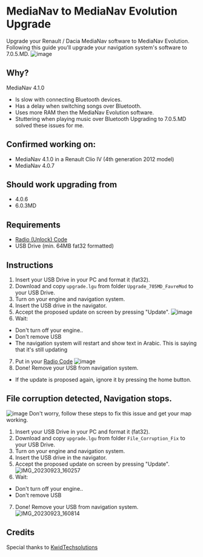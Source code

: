 # MediaNav to MediaNav Evolution Upgrade
Upgrade your Renault / Dacia MediaNav software to MediaNav Evolution.
Following this guide you'll upgrade your navigation system's software to 7.0.5.MD.
![image](https://github.com/m-a-x-s-e-e-l-i-g/MediaNav-to-Evolution-Upgrade/assets/7907436/a577d32b-5f15-4ec3-ada5-168c7cdaa149)

## Why?
MediaNav 4.1.0
- Is slow with connecting Bluetooth devices.
- Has a delay when switching songs over Bluetooth.
- Uses more RAM then the MediaNav Evolution software.
- Stuttering when playing music over Bluetooth
Upgrading to 7.0.5.MD solved these issues for me.

## Confirmed working on:
- MediaNav 4.1.0 in a Renault Clio IV (4th generation 2012 model)
- MediaNav 4.0.7

## Should work upgrading from
- 4.0.6
- 6.0.3MD

## Requirements
- [Radio (Unlock) Code](Radio_Code.md)
- USB Drive (min. 64MB fat32 formatted)

## Instructions
1. Insert your USB Drive in your PC and format it (fat32).
2. Download and copy `upgrade.lgu` from folder `Upgrade_705MD_FavreMod` to your USB Drive.
3. Turn on your engine and navigation system.
4. Insert the USB drive in the navigator.
5. Accept the proposed update on screen by pressing "Update".
![image](https://github.com/m-a-x-s-e-e-l-i-g/MediaNav-to-Evolution-Upgrade/assets/7907436/f6c4c973-9e4f-4b43-bdbd-22483569360e)
6. Wait:
- Don't turn off your engine..
- Don't remove USB
- The navigation system will restart and show text in Arabic. This is saying that it's still updating
7. Put in your [Radio Code](Radio_Code.md)
![image](https://github.com/m-a-x-s-e-e-l-i-g/MediaNav-to-Evolution-Upgrade/assets/7907436/8de202e5-76a7-4ea1-82c1-564a44a67d4c)
8. Done! Remove your USB from navigation system.
 - If the update is proposed again, ignore it by pressing the home button.

## File corruption detected, Navigation stops.
![image](https://github.com/m-a-x-s-e-e-l-i-g/MediaNav-to-Evolution-Upgrade/assets/7907436/2b02517f-0dcd-4b1c-9d88-365673a7c797)
Don't worry, follow these steps to fix this issue and get your map working.
1. Insert your USB Drive in your PC and format it (fat32).
2. Download and copy `upgrade.lgu` from folder `File_Corruption_Fix` to your USB Drive.
3. Turn on your engine and navigation system.
4. Insert the USB drive in the navigator.
5. Accept the proposed update on screen by pressing "Update".
![IMG_20230923_160257](https://github.com/m-a-x-s-e-e-l-i-g/MediaNav-to-Evolution-Upgrade/assets/7907436/9b5df73a-a9a6-4805-a77a-5ee12a240145)
6. Wait:
- Don't turn off your engine..
- Don't remove USB
7. Done! Remove your USB from navigation system.
![IMG_20230923_160814](https://github.com/m-a-x-s-e-e-l-i-g/MediaNav-to-Evolution-Upgrade/assets/7907436/5a04b222-7003-40cc-846e-2b8603e753ef)

## Credits
Special thanks to [KwidTechsolutions](https://www.youtube.com/@KwidTechsolutions1)
